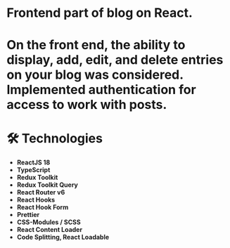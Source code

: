  

 # Frontend part of blog on React.
 
# On the front end, the ability to display, add, edit, and delete entries on your blog was considered. Implemented authentication for access to work with posts.

# 🛠 Technologies
- **ReactJS 18**
- **TypeScript**
- **Redux Toolkit**
- **Redux Toolkit Query**
- **React Router v6** 
- **React Hooks** 
- **React Hook Form** 
- **Prettier** 
- **CSS-Modules / SCSS**
- **React Content Loader**
- **Code Splitting, React Loadable**
